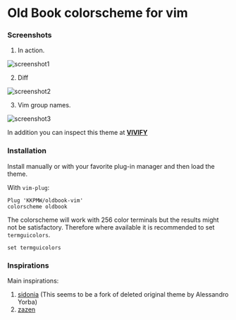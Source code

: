 # Old Book colorscheme for vim #

### Screenshots ###

1. In action.

![screenshot1](https://i.imgur.com/dDv9FWQ.png)

2. Diff

![screenshot2](https://i.imgur.com/aVQqEub.png)

3. Vim group names.

![screenshot3](https://i.imgur.com/EWiFmtj.png)


In addition you can inspect this theme at **[VIVIFY](http://bytefluent.com/vivify/index.php?remote=https://raw.githubusercontent.com/KKPMW/oldbook-vim/master/colors/oldbook.vim)**

### Installation ###

Install manually or with your favorite plug-in manager and then load the theme.

With `vim-plug`:

```VimL
Plug 'KKPMW/oldbook-vim'
colorscheme oldbook
```

The colorscheme will work with 256 color terminals but the results might
not be satisfactory. Therefore where available it is recommended to set `termguicolors`.

```VimL
set termguicolors
```


### Inspirations ###

Main inspirations:

1. [sidonia](https://github.com/tpozzi/Sidonia) (This seems to be a fork of deleted original theme by Alessandro Yorba)
2. [zazen](https://github.com/zaki/zazen)

